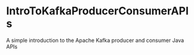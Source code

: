 # IntroToKafkaProducerConsumerAPIs
A simple introduction to the Apache Kafka producer and consumer Java APIs
